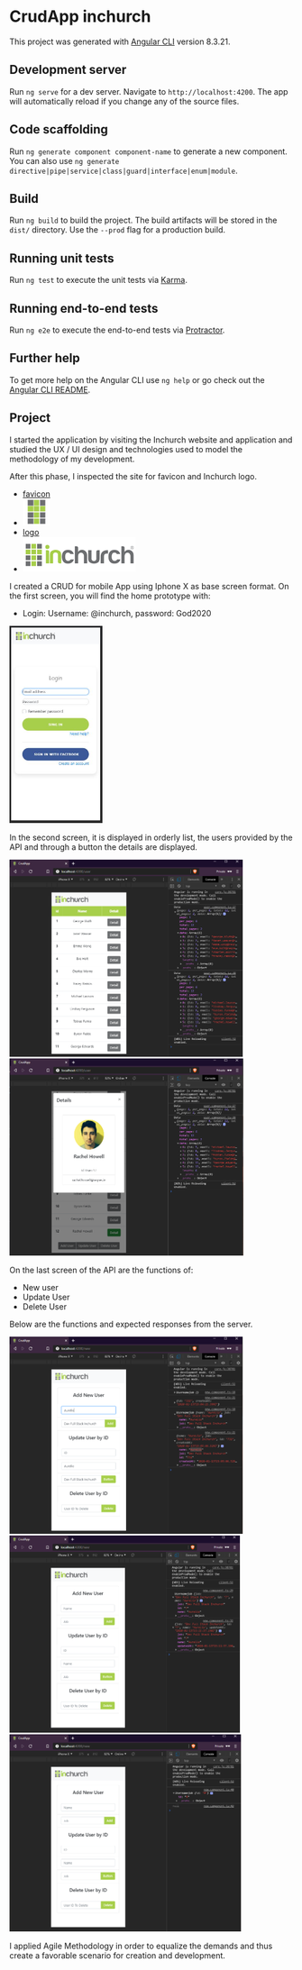 # CrudApp inchurch

This project was generated with [Angular CLI](https://github.com/angular/angular-cli) version 8.3.21.

## Development server

Run `ng serve` for a dev server. Navigate to `http://localhost:4200`. The app will automatically reload if you change any of the source files.

## Code scaffolding

Run `ng generate component component-name` to generate a new component. You can also use `ng generate directive|pipe|service|class|guard|interface|enum|module`.

## Build

Run `ng build` to build the project. The build artifacts will be stored in the `dist/` directory. Use the `--prod` flag for a production build.

## Running unit tests

Run `ng test` to execute the unit tests via [Karma](https://karma-runner.github.io).

## Running end-to-end tests

Run `ng e2e` to execute the end-to-end tests via [Protractor](http://www.protractortest.org/).

## Further help

To get more help on the Angular CLI use `ng help` or go check out the [Angular CLI README](https://github.com/angular/angular-cli/blob/master/README.md).

## Project

I started the application by visiting the Inchurch website and application and studied the UX / UI design and technologies used to model the methodology of my development.

After this phase, I inspected the site for favicon and Inchurch logo.

* [favicon](https://inchurch.com.br/wp-content/uploads/2019/05/favicon.png)
* ![favicon](/src/assets/favicon.png)
* [logo](https://inchurch.com.br/wp-content/uploads/2019/05/inchurch1x.png)
* ![logo](/src/assets/inchurch1x.png)
  
I created a CRUD for mobile App using Iphone X as base screen format.
On the first screen, you will find the home prototype with:

* Login: Username: @inchurch, password: God2020

<img src="https://github.com/AurelioMarquesVulcao/crud-app/blob/master/src/assets/readmeimages/Login.JPG?raw=true" height="350">

In the second screen, it is displayed in orderly list, the users provided by the API and through a button the details are displayed.

<img src="https://github.com/AurelioMarquesVulcao/crud-app/blob/master/src/assets/ReadmeImages/user.PNG?raw=true" height="350">
<img src="https://github.com/AurelioMarquesVulcao/crud-app/blob/master/src/assets/ReadmeImages/userDetails.PNG?raw=true" height="350">

On the last screen of the API are the functions of:

* New user
* Update User
* Delete User

Below are the functions and expected responses from the server.

<img src="https://github.com/AurelioMarquesVulcao/crud-app/blob/master/src/assets/ReadmeImages/addUser.PNG?raw=true" height="350">

<img src="https://github.com/AurelioMarquesVulcao/crud-app/blob/master/src/assets/ReadmeImages/updateUser.PNG?raw=true" height="350">

<img src="https://github.com/AurelioMarquesVulcao/crud-app/blob/master/src/assets/ReadmeImages/deleteUser.PNG?raw=true" height="350">

I applied Agile Methodology in order to equalize the demands and thus create a favorable scenario for creation and development.
